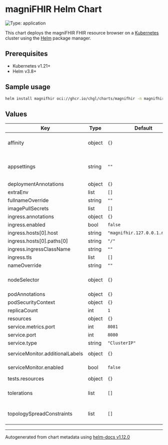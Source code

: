 # magniFHIR Helm Chart

![Type: application](https://img.shields.io/badge/Type-application-informational?style=flat-square)

This chart deploys the magniFHIR FHIR resource browser on a [Kubernetes](http://kubernetes.io) cluster using the [Helm](https://helm.sh) package manager.

## Prerequisites

- Kubernetes v1.21+
- Helm v3.8+

## Sample usage

```sh
helm install magnifhir oci://ghcr.io/chgl/charts/magnifhir -n magnifhir --create-namespace
```

## Values

| Key                             | Type   | Default                        | Description                                                                                                                                                   |
| ------------------------------- | ------ | ------------------------------ | ------------------------------------------------------------------------------------------------------------------------------------------------------------- |
| affinity                        | object | `{}`                           | affinity for pods assignment see: <https://kubernetes.io/docs/concepts/configuration/assign-pod-node/#affinity-and-anti-affinity>                             |
| appsettings                     | string | `""`                           | provide an `appsettings` object to configure the `FhirServers` and other settings via JSON see <https://github.com/chgl/magniFHIR#configuration> for details. |
| deploymentAnnotations           | object | `{}`                           | annotations applied to the server deployment                                                                                                                  |
| extraEnv                        | list   | `[]`                           | extra env vars to set on the magnifhir container                                                                                                              |
| fullnameOverride                | string | `""`                           | fully override the release name                                                                                                                               |
| imagePullSecrets                | list   | `[]`                           | image pull secrets used by all pods                                                                                                                           |
| ingress.annotations             | object | `{}`                           | additional annotations for the Ingress resource                                                                                                               |
| ingress.enabled                 | bool   | `false`                        | if enabled, create an ingress resource to access the web ui                                                                                                   |
| ingress.hosts[0].host           | string | `"magnifhir.127.0.0.1.nip.io"` |                                                                                                                                                               |
| ingress.hosts[0].paths[0]       | string | `"/"`                          |                                                                                                                                                               |
| ingress.ingressClassName        | string | `""`                           | name of the IngressClass resource to use for this ingress                                                                                                     |
| ingress.tls                     | list   | `[]`                           | TLS configuration                                                                                                                                             |
| nameOverride                    | string | `""`                           | partially override the release name                                                                                                                           |
| nodeSelector                    | object | `{}`                           | node labels for pods assignment see: <https://kubernetes.io/docs/concepts/scheduling-eviction/assign-pod-node/>                                               |
| podAnnotations                  | object | `{}`                           | annotations applied to the server pod                                                                                                                         |
| podSecurityContext              | object | `{}`                           | security context applied at the Pod level                                                                                                                     |
| replicaCount                    | int    | `1`                            | number of replicas                                                                                                                                            |
| resources                       | object | `{}`                           | specify resource requests and limits                                                                                                                          |
| service.metrics.port            | int    | `8081`                         | port for the metrics endpoint                                                                                                                                 |
| service.port                    | int    | `8080`                         | port for the web interface                                                                                                                                    |
| service.type                    | string | `"ClusterIP"`                  | type of service                                                                                                                                               |
| serviceMonitor.additionalLabels | object | `{}`                           | additional labels to apply to the ServiceMonitor object, e.g. `release: prometheus`                                                                           |
| serviceMonitor.enabled          | bool   | `false`                        | if enabled, creates a ServiceMonitor instance for Prometheus Operator-based monitoring                                                                        |
| tests.resources                 | object | `{}`                           | configure the test pods resource requests and limits                                                                                                          |
| tolerations                     | list   | `[]`                           | tolerations for pods assignment see: <https://kubernetes.io/docs/concepts/configuration/taint-and-toleration/>                                                |
| topologySpreadConstraints       | list   | `[]`                           | pod topology spread configuration see: <https://kubernetes.io/docs/concepts/workloads/pods/pod-topology-spread-constraints/#api>                              |

---

Autogenerated from chart metadata using [helm-docs v1.12.0](https://github.com/norwoodj/helm-docs/releases/v1.12.0)
